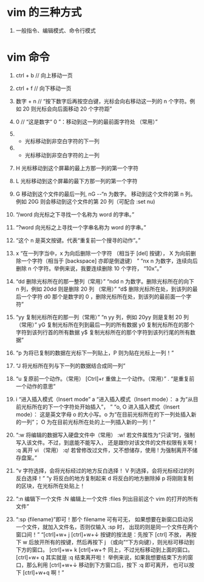 # vim 的三种方式

1. 一般指令、编辑模式、命令行模式

# vim 命令

1. ctrl + b // 向上移动一页
2. ctrl + f // 向下移动一页
3. 数字 + n // “按下数字后再按空白键，光标会向右移动这一列的 n 个字符。例如 20<space> 则光标会向后面移动 20 个字符距”
4. 0 // “这是数字“ 0 ”：移动到这一列的最前面字符处 （常用）”
5. - 光标移动到非空白字符的下一列
6. - 光标移动到非空白字符的上一列
7. H 光标移动到这个屏幕的最上方那一列的第一个字符
8. L 光标移动到这个屏幕的最下方那一列的第一个字符
9. G 移动到这个文件的最后一列,
   nG --“n 为数字。
   移动到这个文件的第 n 列。例如 20G 则会移动到这个文件的第 20 列（可配合 :set nu)
10. “/word 向光标之下寻找一个名称为 word 的字串。”
11. “?word 向光标之上寻找一个字串名称为 word 的字串。”
12. “这个 n 是英文按键。代表“重复前一个搜寻的动作”。”
13. x “在一列字当中，x 为向后删除一个字符 （相当于 [del] 按键）， X 为向前删除一个字符（相当于 [backspace] 亦即是倒退键） ”
    “nx n 为数字，连续向后删除 n 个字符。举例来说，我要连续删除 10 个字符， “10x”。”
14. “dd 删除光标所在的那一整列（常用）”
    “ndd n 为数字。删除光标所在的向下 n 列，例如 20dd 则是删除 20 列 （常用）”
    “d$ 删除光标所在处，到该列的最后一个字符
    d0 那个是数字的 0 ，删除光标所在处，到该列的最前面一个字符”
15. “yy 复制光标所在的那一列（常用）”
    “n yy 列，例如 20yy 则是复制 20 列（常用）”
    yG 复制光标所在列到最后一列的所有数据
    y0 复制光标所在的那个字符到该列行首的所有数据
    y$ 复制光标所在的那个字符到该列行尾的所有数据”
16. “p 为将已复制的数据在光标下一列贴上，P 则为贴在光标上一列！”
17. “J 将光标所在列与下一列的数据结合成同一列”
18. “u 复原前一个动作。（常用）
    [Ctrl]+r 重做上一个动作。（常用）”
    . “是重复前一个动作的意思”
19. i “进入插入模式（Insert mode”
    a “进入插入模式（Insert mode）：
    a 为“从目前光标所在的下一个字符处开始插入”， ”
    “o, O 进入插入模式（Insert mode）：
    这是英文字母 o 的大小写。o 为“在目前光标所在的下一列处插入新的一列”； O 为在目前光标所在处的上一列插入新的一列！”

20. “:w 将编辑的数据写入硬盘文件中（常用）
    :w! 若文件属性为“只读”时，强制写入该文件。不过，到底能不能写入， 还是跟你对该文件的文件权限有关啊！
    :q 离开 vi （常用）
    :q! 若曾修改过文件，又不想储存，使用 ! 为强制离开不储存盘案。”
21. “v 字符选择，会将光标经过的地方反白选择！
    V 列选择，会将光标经过的列反白选择！”
    “y 将反白的地方复制起来
    d 将反白的地方删除掉
    p 将刚刚复制的区块，在光标所在处贴上！
22. “:n 编辑下一个文件
    :N 编辑上一个文件
    :files 列出目前这个 vim 的打开的所有文件”
23. “:sp {filename}”即可！那个 filename 可有可无， 如果想要在新窗口启动另一个文件，就加入文件名，否则仅输入 :sp 时， 出现的则是同一个文件在两个窗口间！”
    “[ctrl]+w+ j
    [ctrl]+w+↓ 按键的按法是：先按下 [ctrl] 不放， 再按下 w 后放开所有的按键，然后再按下 j （或向”“下方向键），则光标可移动到下方的窗口。
    [ctrl]+w+ k
    [ctrl]+w+↑ 同上，不过光标移动到上面的窗口。
    [ctrl]+w+ q 其实就是 :q 结束离开啦！ 举例来说，如果我想要结束下方的窗口，那么利用 [ctrl]+w+↓ 移动到下方窗口后，按下 :q 即可离开， 也可以按下 [ctrl]+w+q 啊！”
